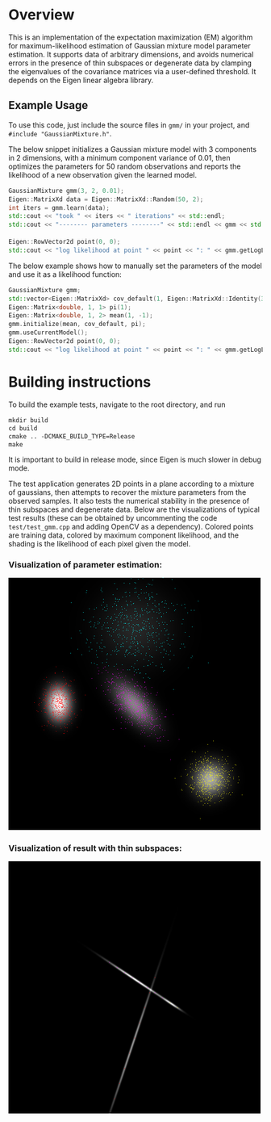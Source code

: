 # Overview

  This is an implementation of the expectation maximization (EM) algorithm for maximum-likelihood estimation of Gaussian mixture model parameter estimation. It supports data of arbitrary dimensions, and avoids numerical errors in the presence of thin subspaces or degenerate data by clamping the eigenvalues of the covariance matrices via a user-defined threshold.
It depends on the Eigen linear algebra library.

## Example Usage
To use this code, just include the source files in `gmm/` in your project, and `#include "GaussianMixture.h"`.

The below snippet initializes a Gaussian mixture model with 3 components in 2 dimensions, with a minimum component variance of 0.01, then optimizes the parameters for 50 random observations and reports the likelihood of a new observation given the learned model.
```c++
GaussianMixture gmm(3, 2, 0.01);
Eigen::MatrixXd data = Eigen::MatrixXd::Random(50, 2);
int iters = gmm.learn(data);
std::cout << "took " << iters << " iterations" << std::endl;
std::cout << "-------- parameters --------" << std::endl << gmm << std::endl;

Eigen::RowVector2d point(0, 0);
std::cout << "log likelihood at point " << point << ": " << gmm.getLogLikelihood(point) << std::endl;
```

The below example shows how to manually set the parameters of the model and use it as a likelihood function:
```c++
GaussianMixture gmm;
std::vector<Eigen::MatrixXd> cov_default(1, Eigen::MatrixXd::Identity(3, 3));
Eigen::Matrix<double, 1, 1> pi(1);
Eigen::Matrix<double, 1, 2> mean(1, -1);
gmm.initialize(mean, cov_default, pi);
gmm.useCurrentModel();
Eigen::RowVector2d point(0, 0);
std::cout << "log likelihood at point " << point << ": " << gmm.getLogLikelihood(point) << std::endl;
```

# Building instructions
To build the example tests, navigate to the root directory, and run
```
mkdir build
cd build
cmake .. -DCMAKE_BUILD_TYPE=Release
make
```
It is important to build in release mode, since Eigen is much slower in debug mode.

   The test application generates 2D points in a plane according to a mixture of gaussians, then attempts to recover the mixture parameters from the observed samples. It also tests the numerical stability in the presence of thin subspaces and degenerate data. Below are the visualizations of typical test results (these can be obtained by uncommenting the code `test/test_gmm.cpp` and adding OpenCV as a dependency). Colored points are training data, colored by maximum component likelihood, and the shading is the likelihood of each pixel given the model.

### Visualization of parameter estimation:
![parameter recovery](test_gmm_1.png)

### Visualization of result with thin subspaces:
![surviving edged subspaces](test_gmm_2.png)